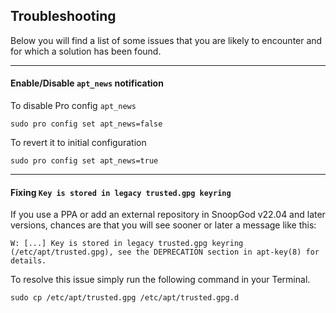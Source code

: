## Troubleshooting

Below you will find a list of some issues that you are likely to encounter and for which a solution has been found.

* * *

#### Enable/Disable `apt_news` notification

To disable Pro config `apt_news`

```shell
sudo pro config set apt_news=false
```

To revert it to initial configuration

```shell
sudo pro config set apt_news=true
```

* * *

#### Fixing `Key is stored in legacy trusted.gpg keyring`

If you use a PPA or add an external repository in SnoopGod v22.04 and later versions, chances are that you will see sooner or later a message like this:

```plain
W: [...] Key is stored in legacy trusted.gpg keyring (/etc/apt/trusted.gpg), see the DEPRECATION section in apt-key(8) for details.
```

To resolve this issue simply run the following command in your Terminal.

```shell
sudo cp /etc/apt/trusted.gpg /etc/apt/trusted.gpg.d
```
